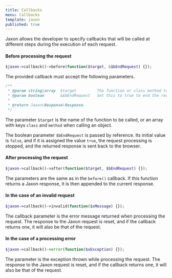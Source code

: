 ```yaml
---
title: Callbacks
menu: Callbacks
template: jaxon
published: true
---
```


Jaxon allows the developer to specify callbacks that will be called at different steps during the execution of each request.

#### Before processing the request

```php
$jaxon->callback()->before(function($target, &$bEndRequest) {});
```

The provided callback must accept the following parameters.

```php
/**
 * @param string|array  $target         The function or class method to be called.
 * @param boolean       &$bEndRequest   Set this to true to end the request.
 *
 * @return Jaxon\Response\Response
 */
```

The parameter `$target` is the name of the function to be called, or an array with keys `class` and `method` when calling an object.

The boolean parameter `$bEndRequest` is passed by reference. Its initial value is `false`, and if it is assigned the value `true`, the request processing is stopped, and the returned response is sent back to the browser.

#### After processing the request

```php
$jaxon->callback()->after(function($target, $bEndRequest) {});
```

The parameters are the same as in the `before()` callback.
If this function returns a Jaxon response, it is then appended to the current response.

#### In the case of an invalid request

```php
$jaxon->callback()->invalid(function($sMessage) {});
```

The callback parameter is the error message returned when processing the request.
The response to the Jaxon request is reset, and if the callback returns one, it will also be that of the request.

#### In the case of a processing error

```php
$jaxon->callback()->error(function($xException) {});
```

The parameter is the exception thrown while processing the request.
The response to the Jaxon request is reset, and if the callback returns one, it will also be that of the request.
